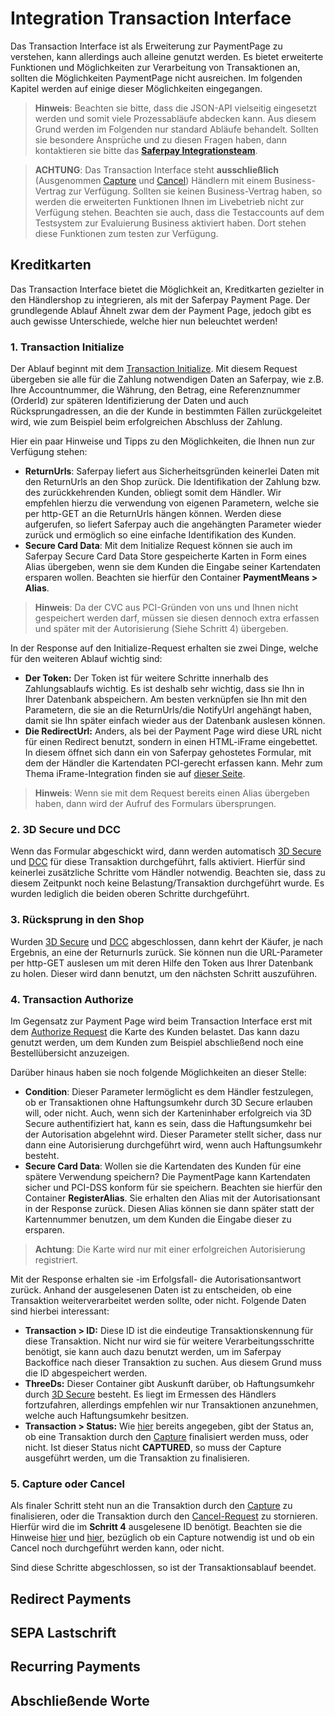 # Integration Transaction Interface

Das Transaction Interface ist als Erweiterung zur PaymentPage zu verstehen, kann allerdings auch alleine genutzt werden.
Es bietet erweiterte Funktionen und Möglichkeiten zur Verarbeitung von Transaktionen an, sollten die Möglichkeiten PaymentPage nicht ausreichen.
Im folgenden Kapitel werden auf einige dieser Möglichkeiten eingegangen.
>
>    <i class="glyphicon glyphicon-hand-right"></i> **Hinweis**: Beachten sie bitte, dass die JSON-API vielseitig eingesetzt werden und somit viele Prozessabläufe abdecken kann. Aus diesem Grund werden im Folgenden nur standard Abläufe behandelt. Sollten sie besondere Ansprüche und zu diesen Fragen haben, dann kontaktieren sie bitte das **[Saferpay Integrationsteam](https://saferpay.github.io/sndbx/contact.html)**.
>

>
>    <i class="glyphicon glyphicon-hand-right"></i> **ACHTUNG**: Das Transaction Interface steht **ausschließlich** (Ausgenommen [Capture](https://saferpay.github.io/jsonapi/#Payment_v1_Transaction_Capture) und [Cancel](https://saferpay.github.io/jsonapi/#Payment_v1_Transaction_Cancel)) Händlern mit einem Business-Vertrag zur Verfügung. Sollten sie keinen Business-Vertrag haben, so werden die erweiterten Funktionen Ihnen im Livebetrieb nicht zur Verfügung stehen. Beachten sie auch, dass die Testaccounts auf dem Testsystem zur Evaluierung Business aktiviert haben. Dort stehen diese Funktionen zum testen zur Verfügung.
>

## <a name="trx-kk"></a> Kreditkarten

Das Transaction Interface bietet die Möglichkeit an, Kreditkarten gezielter in den Händlershop zu integrieren, als mit der Saferpay Payment Page. Der grundlegende Ablauf Ähnelt zwar dem der Payment Page, jedoch gibt es auch gewisse Unterschiede, welche hier nun beleuchtet werden!

### 1. Transaction Initialize

Der Ablauf beginnt mit dem [Transaction Initialize](https://saferpay.github.io/jsonapi/#Payment_v1_Transaction_Initialize). Mit diesem Request übergeben sie alle für die Zahlung notwendigen Daten an Saferpay, wie z.B. Ihre Accountnummer, die Währung, den Betrag, eine Referenznummer (OrderId) zur späteren Identifizierung der Daten und auch Rücksprungadressen, an die der Kunde in bestimmten Fällen zurückgeleitet wird, wie zum Beispiel beim erfolgreichen Abschluss der Zahlung.

Hier ein paar Hinweise und Tipps zu den Möglichkeiten, die Ihnen nun zur Verfügung stehen:

+ **ReturnUrls**: Saferpay liefert aus Sicherheitsgründen keinerlei Daten mit den ReturnUrls an den Shop zurück. Die Identifikation der Zahlung bzw. des zurückkehrenden Kunden, obliegt somit dem Händler. Wir empfehlen hierzu die verwendung von eigenen Parametern, welche sie per http-GET an die ReturnUrls hängen können. Werden diese aufgerufen, so liefert Saferpay auch die angehängten Parameter wieder zurück und ermöglich so eine einfache Identifikation des Kunden.
+ **Secure Card Data**: Mit dem Initialize Request können sie auch im Saferpay Secure Card Data Store gespeicherte Karten in Form eines Alias übergeben, wenn sie dem Kunden die Eingabe seiner Kartendaten ersparen wollen. Beachten sie hierfür den Container **PaymentMeans > Alias**.

>
>    <i class="glyphicon glyphicon-hand-right"></i> **Hinweis**: Da der CVC aus PCI-Gründen von uns und Ihnen nicht gespeichert werden darf, müssen sie diesen dennoch extra erfassen und später mit der Autorisierung (Siehe Schritt 4) übergeben.
>

In der Response auf den Initialize-Request erhalten sie zwei Dinge, welche für den weiteren Ablauf wichtig sind:

+ **Der Token:** Der Token ist für weitere Schritte innerhalb des Zahlungsablaufs wichtig. Es ist deshalb sehr wichtig, dass sie Ihn in Ihrer Datenbank abspeichern. Am besten verknüpfen sie Ihn mit den Parametern, die sie an die ReturnUrls/die NotifyUrl angehängt haben, damit sie Ihn später einfach wieder aus der Datenbank auslesen können.
+ **Die RedirectUrl:** Anders, als bei der Payment Page wird diese URL nicht für einen Redirect benutzt, sondern in einen HTML-iFrame eingebettet. In diesem öffnet sich dann ein von Saferpay gehostetes Formular, mit dem der Händler die Kartendaten PCI-gerecht erfassen kann. Mehr zum Thema iFrame-Integration finden sie auf [dieser Seite](https://saferpay.github.io/sndbx/CssiFrame.html).
>
>    <i class="glyphicon glyphicon-hand-right"></i> **Hinweis**: Wenn sie mit dem Request bereits einen Alias übergeben haben, dann wird der Aufruf des Formulars übersprungen. 
>

### 2. 3D Secure und DCC

Wenn das Formular abgeschickt wird, dann werden automatisch [3D Secure](https://saferpay.github.io/sndbx/index.html#3ds) und [DCC](https://saferpay.github.io/sndbx/index.html#dcc) für diese Transaktion durchgeführt, falls aktiviert.
Hierfür sind keinerlei zusätzliche Schritte vom Händler notwendig.
Beachten sie, dass zu diesem Zeitpunkt noch keine Belastung/Transaktion durchgeführt wurde. Es wurden lediglich die beiden oberen Schritte durchgeführt.

### 3. Rücksprung in den Shop

Wurden [3D Secure](https://saferpay.github.io/sndbx/index.html#3ds) und [DCC](https://saferpay.github.io/sndbx/index.html#dcc) abgeschlossen, dann kehrt der Käufer, je nach Ergebnis, an eine der Returnurls zurück.
Sie können nun die URL-Parameter per http-GET auslesen um mit deren Hilfe den Token aus Ihrer Datenbank zu holen.
Dieser wird dann benutzt, um den nächsten Schritt auszuführen.

### 4. Transaction Authorize

Im Gegensatz zur Payment Page wird beim Transaction Interface erst mit dem [Authorize Request](https://saferpay.github.io/jsonapi/#Payment_v1_Transaction_Authorize) die Karte des Kunden belastet. Das kann dazu genutzt werden, um dem Kunden zum Beispiel abschließend noch eine Bestellübersicht anzuzeigen.

Darüber hinaus haben sie noch folgende Möglichkeiten an dieser Stelle:

+ **Condition**: Dieser Parameter lermöglicht es dem Händler festzulegen, ob er Transaktionen ohne Haftungsumkehr durch 3D Secure erlauben will, oder nicht. Auch, wenn sich der Karteninhaber erfolgreich via 3D Secure authentifiziert hat, kann es sein, dass die Haftungsumkehr bei der Autorisation abgelehnt wird. Dieser Parameter stellt sicher, dass nur dann eine Autorisierung durchgeführt wird, wenn auch Haftungsumkehr besteht.
+ **Secure Card Data**: Wollen sie die Kartendaten des Kunden für eine spätere Verwendung speichern? Die PaymentPage kann Kartendaten sicher und PCI-DSS konform für sie speichern. Beachten sie hierfür den Container **RegisterAlias**. Sie erhalten den Alias mit der Autorisationsant in der Response zurück. Diesen Alias können sie dann später statt der Kartennummer benutzen, um dem Kunden die Eingabe dieser zu ersparen.

>
>    <i class="glyphicon glyphicon-hand-right"></i> **Achtung**: Die Karte wird nur mit einer erfolgreichen Autorisierung registriert.
>

Mit der Response erhalten sie -im Erfolgsfall- die Autorisationsantwort zurück.
Anhand der ausgelesenen Daten ist zu entscheiden, ob eine Transaktion weiterverarbeitet werden sollte, oder nicht.
Folgende Daten sind hierbei interessant:

+ **Transaction > ID:** Diese ID ist die eindeutige Transaktionskennung für diese Transaktion. Nicht nur wird sie für weitere Verarbeitungsschritte benötigt, sie kann auch dazu benutzt werden, um im Saferpay Backoffice nach dieser Transaktion zu suchen. Aus diesem Grund muss die ID abgespeichert werden.
+ **ThreeDs:** Dieser Container gibt Auskunft darüber, ob Haftungsumkehr durch [3D Secure](https://saferpay.github.io/sndbx/index.html#3ds) besteht. Es liegt im Ermessen des Händlers fortzufahren, allerdings empfehlen wir nur Transaktionen anzunehmen, welche auch Haftungsumkehr besitzen. 
+ **Transaction > Status:** Wie [hier](https://saferpay.github.io/sndbx/General.html#capture-batch) bereits angegeben, gibt der Status an, ob eine Transaktion durch den [Capture](https://saferpay.github.io/jsonapi/#Payment_v1_Transaction_Capture) finalisiert werden muss, oder nicht. Ist dieser Status nicht **CAPTURED**, so muss der Capture ausgeführt werden, um die Transaktion zu finalisieren.

### 5. Capture oder Cancel

Als finaler Schritt steht nun an die Transaktion durch den [Capture](https://saferpay.github.io/jsonapi/#Payment_v1_Transaction_Capture) zu finalisieren, oder die Transaktion durch den [Cancel-Request](https://saferpay.github.io/jsonapi/#Payment_v1_Transaction_Cancel) zu stornieren. Hierfür wird die im **Schritt 4** ausgelesene ID benötigt. Beachten sie die Hinweise [hier](https://saferpay.github.io/sndbx/General.html#capture-batch) und [hier](https://saferpay.github.io/sndbx/General.html#cancel-refund), bezüglich ob ein Capture notwendig ist und ob ein Cancel noch durchgeführt werden kann, oder nicht.

Sind diese Schritte abgeschlossen, so ist der Transaktionsablauf beendet.

## <a name="trx-rp"></a> Redirect Payments

## <a name="trx-sepa"></a> SEPA Lastschrift

## <a name="trx-recurring"></a> Recurring Payments

## <a name="trx-end"></a> Abschließende Worte

